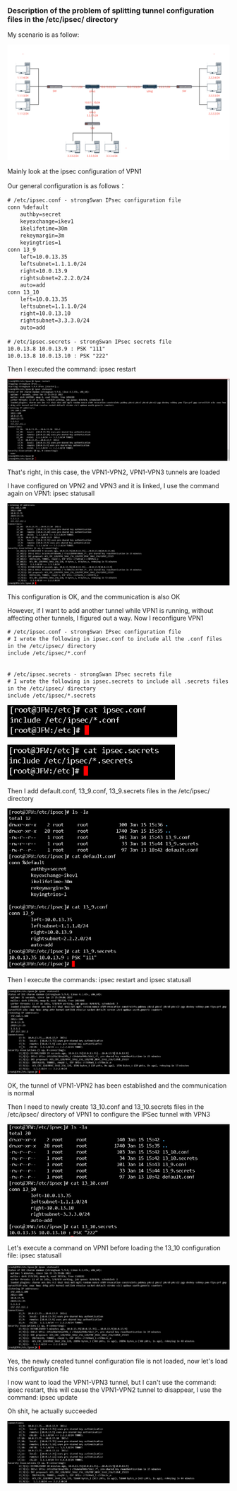 ### Description of the problem of splitting tunnel configuration files in the /etc/ipsec/ directory

My scenario is as follow:

![1](1.png)

Mainly look at the ipsec configuration of VPN1

Our general configuration is as follows：

```shell
# /etc/ipsec.conf - strongSwan IPsec configuration file
conn %default
    authby=secret
    keyexchange=ikev1
    ikelifetime=30m
    rekeymargin=3m
    keyingtries=1
conn 13_9
    left=10.0.13.35
    leftsubnet=1.1.1.0/24
    right=10.0.13.9
    rightsubnet=2.2.2.0/24
    auto=add
conn 13_10
    left=10.0.13.35
    leftsubnet=1.1.1.0/24
    right=10.0.13.10
    rightsubnet=3.3.3.0/24
    auto=add
    
# /etc/ipsec.secrets - strongSwan IPsec secrets file
10.0.13.8 10.0.13.9 : PSK "111"
10.0.13.8 10.0.13.10 : PSK "222"
```

Then I executed the command: ipsec restart

![2](2.png)

That's right, in this case, the VPN1-VPN2, VPN1-VPN3 tunnels are loaded

I have configured on VPN2 and VPN3 and it is linked, I use the command again on VPN1: ipsec statusall

![3](./3.png)

This configuration is OK, and the communication is also OK

However, if I want to add another tunnel while VPN1 is running, without affecting other tunnels, I figured out a way. Now I reconfigure VPN1

```shell
# /etc/ipsec.conf - strongSwan IPsec configuration file
# I wrote the following in ipsec.conf to include all the .conf files in the /etc/ipsec/ directory
include /etc/ipsec/*.conf


# /etc/ipsec.secrets - strongSwan IPsec secrets file
# I wrote the following in ipsec.secrets to include all .secrets files in the /etc/ipsec/ directory
include /etc/ipsec/*.secrets
```

![4](./4.png)



![5](./5.png)

Then I add default.conf, 13_9.conf, 13_9.secrets files in the /etc/ipsec/ directory

![6](./6.png)

Then I execute the commands: ipsec restart and ipsec statusall

![7](./7.png)

OK, the tunnel of VPN1-VPN2 has been established and the communication is normal

Then I need to newly create 13_10.conf and 13_10.secrets files in the /etc/ipsec/ directory of VPN1 to configure the IPSec tunnel with VPN3

![8](./8.png)

Let's execute a command on VPN1 before loading the 13_10 configuration file: ipsec statusall

![10](./10.png)

Yes, the newly created tunnel configuration file is not loaded, now let's load this configuration file

I now want to load the VPN1-VPN3 tunnel, but I can't use the command: ipsec restart, this will cause the VPN1-VPN2 tunnel to disappear, I use the command: ipsec update

Oh shit, he actually succeeded

![11](./11.png)

